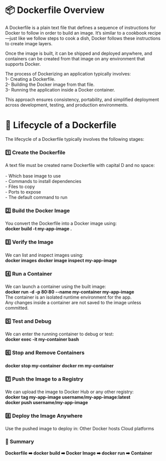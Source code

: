 <h1>📦 Dockerfile Overview</h1>

A Dockerfile is a plain text file that defines a sequence of instructions for Docker to follow in order to build an image. It’s similar to a cookbook recipe—just like we follow steps to cook a dish, Docker follows these instructions to create image layers.

Once the image is built, it can be shipped and deployed anywhere, and containers can be created from that image on any environment that supports Docker.

The process of Dockerizing an application typically involves:</br>
1- Creating a Dockerfile.</br>
2- Building the Docker image from that file.</br>
3- Running the application inside a Docker container.</br>

This approach ensures consistency, portability, and simplified deployment across development, testing, and production environments.

<h1>🔁 Lifecycle of a Dockerfile</h1>
The lifecycle of a Dockerfile typically involves the following stages:

<h3>1️⃣ Create the Dockerfile</h3>
A text file must be created name Dockerfile with capital D and no space:</br>
</br>
- Which base image to use</br>
- Commands to install dependencies</br>
- Files to copy</br>
- Ports to expose</br>
- The default command to run

<h3>2️⃣ Build the Docker Image</h3>
You convert the Dockerfile into a Docker image using:</br>
<b>docker build -t my-app-image .</b>

<h3>3️⃣ Verify the Image</h3>
We can list and inspect images using:</br>
<b>docker images</b>
<b>docker image inspect my-app-image</b>

<h3>4️⃣ Run a Container</h3>
We can launch a container using the built image:</br>
<b>docker run -d -p 80:80 --name my-container my-app-image</b></br>
The container is an isolated runtime environment for the app.</br>
Any changes inside a container are not saved to the image unless committed.

<h3>5️⃣ Test and Debug</h3>
We can enter the running container to debug or test:</br>
<b>docker exec -it my-container bash</b>

<h3>6️⃣ Stop and Remove Containers</h3>
<b>docker stop my-container</b>
<b>docker rm my-container</b>

<h3>7️⃣ Push the Image to a Registry</h3>
We can upload the image to Docker Hub or any other registry:</br>
<b>docker tag my-app-image username/my-app-image:latest</b></br>
<b>docker push username/my-app-image</b>

<h3>8️⃣ Deploy the Image Anywhere</h3>
Use the pushed image to deploy in:
Other Docker hosts
Cloud platforms

<h3>📌 Summary</h3>
<b>Dockerfile ➡️ docker build ➡️ Docker Image ➡️ docker run ➡️ Container</b>
